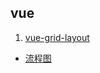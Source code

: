 

## vue
1. [vue-grid-layout](https://jbaysolutions.github.io/vue-grid-layout/)



* [流程图](https://bpmn.io/)